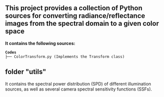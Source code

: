## This project provides a collection of Python sources for converting radiance/reflectance images from the spectral domain to a given color space

<p style='font-weight: bold'>It contains the following sources:</p>
<div class="snippet-clipboard-content notranslate position-relative overflow-auto" data-snippet-clipboard-copy-content="Codes
├── ..."><pre lang="none" class="notranslate"><code><strong>Codes</strong>
├── ColorTransform.py (Implements the Transform class)
</code></pre></div>

## folder "utils"
<p>It contains the spectral power distribution (SPD) of different illumination sources, as well as several camera spectral sensitivity functions (SSFs).</p>